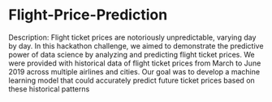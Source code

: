 # Flight-Price-Prediction

Description: Flight ticket prices are notoriously unpredictable, varying day by day. In this hackathon challenge, we
aimed to demonstrate the predictive power of data science by analyzing and predicting flight ticket prices. We
were provided with historical data of flight ticket prices from March to June 2019 across multiple airlines and
cities. Our goal was to develop a machine learning model that could accurately predict future ticket prices
based on these historical patterns
